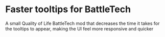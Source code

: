 # Faster tooltips for BattleTech

A small Quality of Life BattleTech mod that decreases the time it takes for the tooltips to appear, making the UI feel more responsive and quicker

